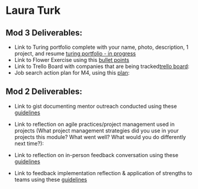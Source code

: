 # Laura Turk

## Mod 3 Deliverables:

* Link to Turing portfolio complete with your name, photo, description, 1 project, and resume [turing portfolio - in progress](https://www.turing.io/alumni/laura-turk)
* Link to Flower Exercise using this [bullet points](https://gist.github.com/lauraturk/abe48eb40b6c51d045c2293c3dae4c0e) 
* Link to Trello Board with companies that are being tracked[trello board](https://trello.com/b/zjwpQVlk/job-tracker): 
* Job search action plan for M4, using this [plan](https://gist.github.com/lauraturk/08fb13f227d82ecf2957dceec2397832):


## Mod 2 Deliverables:
* Link to gist documenting mentor outreach conducted using these [guidelines](https://github.com/turingschool/career-development-curriculum/blob/master/module_two/cold_outreach_i_guidelines.md)

* Link to reflection on agile practices/project management used in projects (What project management strategies did you use in your projects this module? What went well? What would you do differently next time?):

* Link to reflection on in-person feedback conversation using these [guidelines](https://github.com/turingschool/career-development-curriculum/blob/master/module_two/feedback_conversation_reflection_guidelines.md)

* Link to feedback implementation reflection & application of strengths to teams using these [guidelines](https://github.com/turingschool/career-development-curriculum/blob/master/module_two/feedback_implementation_strengths_reflection.md)

